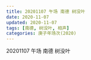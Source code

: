 ```yaml
---
title: 20201107 午场 南德 树没叶  
date: 2020-11-07
updated: 2020-11-07
tags: [南德, 树没叶, 相声] 
categories: 庚子年场次(2020) 
---
```

20201107 午场 南德 树没叶 



